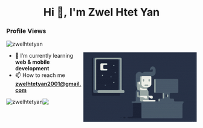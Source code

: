 <h1 align="center">Hi 👋, I'm Zwel Htet Yan</h1>

<p align="right"> <h3>Profile Views </h3> <img src="https://komarev.com/ghpvc/?username=zwelhtetyan&label=Profile%20views&color=0e75b6&style=flat"
    alt="zwelhtetyan" /> 
 </p>
 
<img alt="Night Coding" src="https://raw.githubusercontent.com/AVS1508/AVS1508/master/assets/Night-Coding.gif" align="right"/>

- 🌱 I’m currently learning **web & mobile development**
- 📫 How to reach me **zwelhtetyan2001@gmail.com**



<img align='left'
    src="https://github-readme-stats.vercel.app/api/top-langs?username=zwelhtetyan&show_icons=true&locale=en&bg_color=0d1117&text_color=ffffff&layout=compact"
    alt="zwelhtetyan" 
    bg_color=#808080/>
    
  <a href="https://github.com/AVS1508">
      <img height="180em" src="https://github-readme-stats-eight-theta.vercel.app/api?username=zwelhtetyan&show_icons=true&theme=algolia&   include_all_commits=true&count_private=true"/>
 </a>
